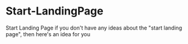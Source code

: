 # Start-LandingPage
Start Landing Page
if you don't have any ideas about the "start landing page", then here's an idea for you
